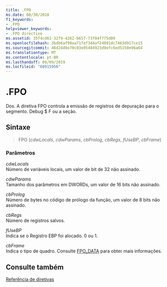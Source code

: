 ```yaml
---
title: .FPO
ms.date: 08/30/2018
f1_keywords:
- .FPO
helpviewer_keywords:
- .FPO directive
ms.assetid: 35f4cd61-32f9-4262-b657-73f04f775d09
ms.openlocfilehash: 3bdb6af98aa71fef3d4af24091dc7463d917ce15
ms.sourcegitcommit: 46d24d6e70c03e05484923d9efc6ed5150e96a64
ms.translationtype: MT
ms.contentlocale: pt-BR
ms.lasthandoff: 08/09/2019
ms.locfileid: "68915956"
---
```

# <a name="fpo"></a>.FPO

Dos. A diretiva FPO controla a emissão de registros de depuração para o segmento. Debug $ F ou a seção.

## <a name="syntax"></a>Sintaxe

> FPO (*cdwLocals*, *cdwParams*, *cbProlog*, *cbRegs*, *fUseBP*, *cbFrame*)

### <a name="parameters"></a>Parâmetros

*cdwLocals*<br/>
Número de variáveis locais, um valor de bit de 32 não assinado.

*cdwParams*<br/>
Tamanho dos parâmetros em DWORDs, um valor de 16 bits não assinado.

*cbProlog*<br/>
Número de bytes no código de prólogo da função, um valor de 8 bits não assinado.

*cbRegs*<br/>
Número de registros salvos.

*fUseBP*<br/>
Indica se o Registro EBP foi alocado. 0 ou 1.

*cbFrame*<br/>
Indica o tipo de quadro.  Consulte [FPO_DATA](/windows/desktop/api/winnt/ns-winnt-fpo_data) para obter mais informações.

## <a name="see-also"></a>Consulte também

[Referência de diretivas](../../assembler/masm/directives-reference.md)<br/>

